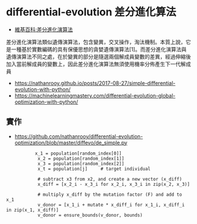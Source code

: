 # differential-evolution 差分進化算法

* [維基百科:差分進化演算法](https://zh.wikipedia.org/wiki/%E5%B7%AE%E5%88%86%E8%BF%9B%E5%8C%96%E7%AE%97%E6%B3%95)

差分進化演算法類似遺傳演算法，包含變異，交叉操作，淘汰機制。本質上說，它是一種基於實數編碼的具有保優思想的貪婪遺傳演算法[1]。而差分進化演算法與遺傳演算法不同之處，在於變異的部分是隨選兩個解成員變數的差異，經過伸縮後加入當前解成員的變數上，因此差分進化演算法無須使用機率分佈產生下一代解成員

* https://nathanrooy.github.io/posts/2017-08-27/simple-differential-evolution-with-python/
* https://machinelearningmastery.com/differential-evolution-global-optimization-with-python/

## 實作

* https://github.com/nathanrooy/differential-evolution-optimization/blob/master/diffevo/de_simple.py

```
           x_1 = population[random_index[0]]
            x_2 = population[random_index[1]]
            x_3 = population[random_index[2]]
            x_t = population[j]     # target individual

            # subtract x3 from x2, and create a new vector (x_diff)
            x_diff = [x_2_i - x_3_i for x_2_i, x_3_i in zip(x_2, x_3)]

            # multiply x_diff by the mutation factor (F) and add to x_1
            v_donor = [x_1_i + mutate * x_diff_i for x_1_i, x_diff_i in zip(x_1, x_diff)]
            v_donor = ensure_bounds(v_donor, bounds)
```